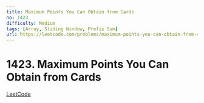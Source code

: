 ```yaml
---
title: Maximum Points You Can Obtain from Cards
no: 1423
difficulty: Medium
tags: [Array, Sliding Window, Prefix Sum]
url: https://leetcode.com/problems/maximum-points-you-can-obtain-from-cards/
---
```


# 1423. Maximum Points You Can Obtain from Cards

[LeetCode](https://leetcode.com/problems/maximum-points-you-can-obtain-from-cards/)

